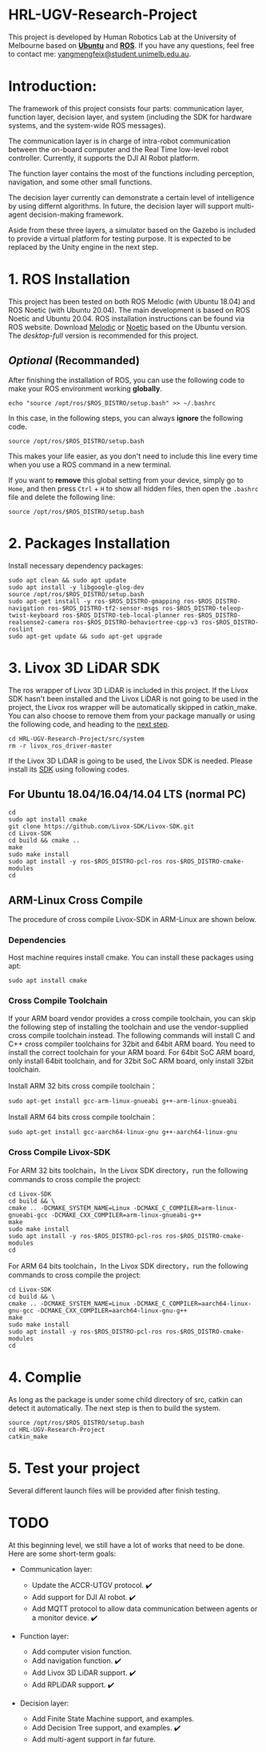 # HRL-UGV-Research-Project
This project is developed by Human Robotics Lab at the University of Melbourne based on **[Ubuntu](https://releases.ubuntu.com/)** and **[ROS](http://wiki.ros.org)**. If you have any questions, feel free to contact me: yangmengfeix@student.unimelb.edu.au.

# Introduction:
The framework of this project consists four parts: communication layer, function layer, decision layer, and system (including the SDK for hardware systems, and the system-wide ROS messages).

The communication layer is in charge of intra-robot communication between the on-board computer and the Real Time low-level robot controller. Currently, it supports the DJI AI Robot platform.

The function layer contains the most of the functions including perception, navigation, and some other small functions.

The decision layer currently can demonstrate a certain level of intelligence by using differnt algorithms. In future, the decision layer will support multi-agent decision-making framework.

Aside from these three layers, a simulator based on the Gazebo is included to provide a virtual platform for testing purpose. It is expected to be replaced by the Unity engine in the next step.

# 1. ROS Installation
This project has been tested on both ROS Melodic (with Ubuntu 18.04) and ROS Noetic (with Ubuntu 20.04). The main development is based on ROS Noetic and Ubuntu 20.04.
ROS installation instructions can be found via ROS website. Download [Melodic](http://wiki.ros.org/melodic/Installation/Ubuntu) or [Noetic](http://wiki.ros.org/noetic/Installation/Ubuntu) based on the Ubuntu version. The *desktop-full* version is recommended for this project.

## *Optional* (Recommanded)
After finishing the installation of ROS, you can use the following code to make your ROS environment working **globally**.
```
echo "source /opt/ros/$ROS_DISTRO/setup.bash" >> ~/.bashrc
```
In this case, in the following steps, you can always **ignore** the following code.
```
source /opt/ros/$ROS_DISTRO/setup.bash
```
This makes your life easier, as you don't need to include this line every time when you use a ROS command in a new terminal.

If you want to **remove** this global setting from your device, simply go to `Home`, and then press `Ctrl` + `H` to show all hidden files, then open the `.bashrc` file and delete the following line:
```
source /opt/ros/$ROS_DISTRO/setup.bash
```    
# 2. Packages Installation
Install necessary dependency packages:
```
sudo apt clean && sudo apt update
sudo apt install -y libgoogle-glog-dev 
source /opt/ros/$ROS_DISTRO/setup.bash
sudo apt-get install -y ros-$ROS_DISTRO-gmapping ros-$ROS_DISTRO-navigation ros-$ROS_DISTRO-tf2-sensor-msgs ros-$ROS_DISTRO-teleop-twist-keyboard ros-$ROS_DISTRO-teb-local-planner ros-$ROS_DISTRO-realsense2-camera ros-$ROS_DISTRO-behaviortree-cpp-v3 ros-$ROS_DISTRO-roslint
sudo apt-get update && sudo apt-get upgrade    
```
# 3. Livox 3D LiDAR SDK
The ros wrapper of Livox 3D LiDAR is included in this project. If the Livox SDK hasn't been installed and the Livox LiDAR is not going to be used in the project, the Livox ros wrapper will be automatically skipped in catkin_make. You can also choose to remove them from your package manually or using the following code, and heading to the [next step](README.md#4-complie).
```
cd HRL-UGV-Research-Project/src/system
rm -r livox_ros_driver-master
```

If the Livox 3D LiDAR is going to be used, the Livox SDK is needed. Please install its [SDK](https://github.com/Livox-SDK/Livox-SDK) using following codes.

## For Ubuntu 18.04/16.04/14.04 LTS (normal PC)
```
cd
sudo apt install cmake
git clone https://github.com/Livox-SDK/Livox-SDK.git
cd Livox-SDK
cd build && cmake ..
make
sudo make install
sudo apt install -y ros-$ROS_DISTRO-pcl-ros ros-$ROS_DISTRO-cmake-modules
cd
```

## ARM-Linux Cross Compile
The procedure of cross compile Livox-SDK in ARM-Linux are shown below.

### Dependencies
Host machine requires install cmake. You can install these packages using apt:
```
sudo apt install cmake
```
### Cross Compile Toolchain
If your ARM board vendor provides a cross compile toolchain, you can skip the following step of installing the toolchain and use the vendor-supplied cross compile toolchain instead. The following commands will install C and C++ cross compiler toolchains for 32bit and 64bit ARM board. You need to install the correct toolchain for your ARM board. For 64bit SoC ARM board, only install 64bit toolchain, and for 32bit SoC ARM board, only install 32bit toolchain.

Install ARM 32 bits cross compile toolchain：
```
sudo apt-get install gcc-arm-linux-gnueabi g++-arm-linux-gnueabi
```

Install ARM 64 bits cross compile toolchain：
```
sudo apt-get install gcc-aarch64-linux-gnu g++-aarch64-linux-gnu
```

### Cross Compile Livox-SDK
For ARM 32 bits toolchain，In the Livox SDK directory，run the following commands to cross compile the project:
```
cd Livox-SDK
cd build && \
cmake .. -DCMAKE_SYSTEM_NAME=Linux -DCMAKE_C_COMPILER=arm-linux-gnueabi-gcc -DCMAKE_CXX_COMPILER=arm-linux-gnueabi-g++
make
sudo make install
sudo apt install -y ros-$ROS_DISTRO-pcl-ros ros-$ROS_DISTRO-cmake-modules
cd
```
For ARM 64 bits toolchain，In the Livox SDK directory，run the following commands to cross compile the project:
```
cd Livox-SDK
cd build && \
cmake .. -DCMAKE_SYSTEM_NAME=Linux -DCMAKE_C_COMPILER=aarch64-linux-gnu-gcc -DCMAKE_CXX_COMPILER=aarch64-linux-gnu-g++
make
sudo make install
sudo apt install -y ros-$ROS_DISTRO-pcl-ros ros-$ROS_DISTRO-cmake-modules
cd
```

# 4. Complie
As long as the package is under some child directory of src, catkin can detect it automatically. The next step is then to build the system.
```
source /opt/ros/$ROS_DISTRO/setup.bash
cd HRL-UGV-Research-Project
catkin_make
``` 
# 5. Test your project
Several different launch files will be provided after finish testing.

# TODO
At this beginning level, we still have a lot of works that need to be done. Here are some short-term goals:

* Communication layer:
  * Update the ACCR-UTGV protocol. :heavy_check_mark:
  * Add support for DJI AI robot. :heavy_check_mark:
  * Add MQTT protocol to allow data communication between agents or a monitor device. :heavy_check_mark:
  
* Function layer:
  * Add computer vision function.
  * Add navigation function. :heavy_check_mark:
  * Add Livox 3D LiDAR support. :heavy_check_mark:
  * Add RPLiDAR support. :heavy_check_mark:
  
* Decision layer:
  * Add Finite State Machine support, and examples.
  * Add Decision Tree support, and examples. :heavy_check_mark:
  * Add multi-agent support in far future.
